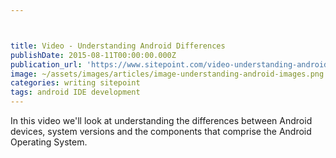 ```yaml
---



title: Video - Understanding Android Differences
publishDate: 2015-08-11T00:00:00.000Z
publication_url: 'https://www.sitepoint.com/video-understanding-android-differences/'
image: ~/assets/images/articles/image-understanding-android-images.png
categories: writing sitepoint
tags: android IDE development
---
```


In this video we'll look at understanding the differences between Android devices, system versions and the components that comprise the Android Operating System.
